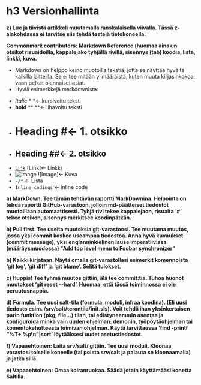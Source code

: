 # h3 Versionhallinta

 **z) Lue ja tiivistä artikkeli muutamalla ranskalaisella viivalla. Tässä z-alakohdassa ei tarvitse siis tehdä testejä tietokoneella.**
 
 **Commonmark contributors: Markdown Reference (huomaa ainakin otsikot risuaidoilla, kappalejako tyhjällä rivillä, sisennys (tab) koodia, lista, linkki, kuva.**
 
 * Markdown on helppo keino muotoilla tekstiä, jotta se näyttää hyvältä kaikilla laitteilla. Se ei tee mitään ylimääräistä, kuten muuta kirjasinkokoa, vaan pelkät olennaiset asiat.
 * Hyviä esimerkkejä markdownista:
 - *Italic* * *<- kursivoitu teksti
 - **bold** ** **<- lihavoitu teksti
 - # Heading #<- 1. otsikko
 - ## Heading ##<- 2. otsikko
 - [Link](http://google.com) [Link]<- Linkki
 - ![Image](https://commonmark.org/help/images/favicon.png) ![Image]<- Kuva
 - `-/*` <- Lista
 - `Inline codings` <- inline code 
 
 


**a) MarkDown. Tee tämän tehtävän raportti MarkDownina. Helpointa on tehdä raportti GitHub-varastoon, jolloin md-päätteiset tiedostot muotoillaan automaattisesti. Tyhjä rivi tekee kappalejaon, risuaita ‘#’ tekee otsikon, sisennys merkitsee koodinpätkän.**

**b) Pull first. Tee useita muutoksia git-varastoosi. Tee muutama muutos, jossa yksi commit koskee useampaa tiedostoa. Anna hyvä kuvaukset (commit message), yksi englanninkielinen lause imperatiivissa (määräysmuodossa) "Add top level menu to Foobar synchronizer"**

**b) Kaikki kirjataan. Näytä omalla git-varastollasi esimerkit komennoista ‘git log’, ‘git diff’ ja ‘git blame’. Selitä tulokset.**

**c) Huppis! Tee tyhmä muutos gittiin, älä tee commit:tia. Tuhoa huonot muutokset ‘git reset --hard’. Huomaa, että tässä toiminnossa ei ole peruutusnappia.**

**d) Formula. Tee uusi salt-tila (formula, moduli, infraa koodina). (Eli uusi tiedosto esim. /srv/salt/terontila/init.sls). Voit tehdä ihan yksinkertaisen parin funktion (pkg, file...) tilan, tai edistyneemmin asentaa ja konfiguroida minkä vain uuden ohjelman: demonin, työpöytäohjelman tai komentokehotteesta toimivan ohjelman. Käytä tarvittaessa ‘find -printf “%T+ %p\n”|sort’ löytääksesi uudet asetustiedostot.**

**f) Vapaaehtoinen: Laita srv/salt/ gittiin. Tee uusi moduli. Kloonaa varastosi toiselle koneelle (tai poista srv/salt ja palauta se kloonaamalla) ja jatka sillä.**

**e) Vapaaehtoinen: Omaa koiranruokaa. Säädä jotain käyttämääsi konetta Saltilla.**

